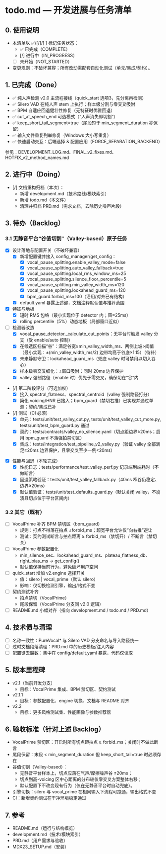 # todo.md — 开发进展与任务清单

## 0. 使用说明
- 本清单以 ✅/[/]/[ ] 标记任务状态：
  - ✅ 已完成（COMPLETE）
  - [/] 进行中（IN_PROGRESS）
  - [ ] 未开始（NOT_STARTED）
- 变更规则：不破坏兼容；所有改动需配套自动化测试（单元/集成/契约）。

## 1. 已完成（Done）
- ✅ 纯人声检测 v2.0 主流程接线（quick_start 选项3，先分离再检测）
- ✅ Silero VAD 在纯人声 stem 上执行；样本级分割与零交叉吸附
- ✅ BPM 自适应回退健壮性修复（无特征时优雅回退）
- ✅ cut_at_speech_end 可选模式（“人声消失即切割”）
- ✅ keep_short_tail_segment=true（尾段短于 min_segment_duration 亦保留）
- ✅ 输入文件重复列举修复（Windows 大小写重复）
- ✅ 快速启动交互：后端选择 & 配置应用（FORCE_SEPARATION_BACKEND）

参见：DEVELOPMENT_LOG.md、FINAL_v2_fixes.md、HOTFIX_v2_method_names.md

## 2. 进行中（Doing）
- [/] 文档重构归档（本次）：
  - 新增 development.md（技术路线/模块索引）
  - 新增 todo.md（本文件）
  - 清理并归档 PRD.md（需求文档，去除历史噪声片段）

## 3. 待办（Backlog）

### 3.1 无静音平台“谷值切割”（Valley-based）原子任务
- [x] 设计落地与配置开关（不破坏兼容）
  - [x] 新增配置键并接入 config_manager/get_config：
    - [x] vocal_pause_splitting.enable_valley_mode=false
    - [x] vocal_pause_splitting.auto_valley_fallback=true
    - [x] vocal_pause_splitting.local_rms_window_ms=25
    - [x] vocal_pause_splitting.silence_floor_percentile=5
    - [x] vocal_pause_splitting.min_valley_width_ms=120
    - [x] vocal_pause_splitting.lookahead_guard_ms=120
    - [x] bpm_guard.forbid_ms=100（沿用/对齐已有结构）
  - [x] default.yaml 暴露上述键，文档注释默认值与推荐范围
- [x] 特征与地板
  - [x] 短时 RMS 包络（最小实现位于 detector 内；窗≈25ms）
  - [x] rolling percentile（5%）动态地板（局部窗口近似）
- [ ] 检测器改造
  - [x] vocal_pause_detector._calculate_cut_points：无平台时触发 valley 分支（受 enable/auto 控制）
  - [x] 在候选区扫描“谷”：满足谷宽≥min_valley_width_ms、两侧上坡>阈值（最小实现：±(min_valley_width_ms/2) 边带均高于谷底×1.15）（待补）
  - [x] 未来静默守卫：lookahead_guard_ms（兜底 valley 时可禁用以切入谷心）
  - [x] 样本级零交叉细化：±窗口吸附；同时 20ms 边界保护
  - [x] valley 强制路径（enable 时）优先于零交叉，确保切在“谷”内
- [/] 第二阶段评分（可选加权）
  - [x] 接入 spectral_flatness、spectral_centroid（valley 强制路径打分）
  - [x] 简化 voicing/HNR 已接入；bpm_guard（禁切右推）已实现并通过单测；契约/集成已补
- [/] 测试（CI 必须）
  - [x] 单元：tests/unit/test_valley_cut.py, tests/unit/test_valley_cut_more.py, tests/unit/test_bpm_guard.py 通过
  - [x] 契约：tests/contracts/valley_no_silence.yaml（切点距边界≥20ms；启用 bpm_guard 不落强拍禁切区）
  - [x] 集成：tests/integration/test_pipeline_v2_valley.py（验证 valley 全部满足≥20ms 边界保护，且零交叉至少一例<20ms）
- [x] 性能与回退（本轮完成）
  - [x] 性能日志：tests/performance/test_valley_perf.py 记录端到端耗时（不做断言）
  - [x] 回退策略验证：tests/unit/test_valley_fallback.py（40ms 窄谷仍稳定、边界≥20ms）
  - [x] 默认值验证：tests/unit/test_defaults_guard.py（默认关闭 valley，不崩溃且切点位于平台区间内）

### 3.2 其它（既有）
- [ ] VocalPrime 补齐 BPM 禁切区（bpm_guard）
  - 规则：打点不得落在拍点 ±forbid_ms；超宽平台允许仅“向右推”避让
  - 测试：契约测试断言与拍点距离 ≥ forbid_ms（禁切开）/ 不断言（禁切关）
- [ ] VocalPrime 参数配置化
  - min_silence_sec、lookahead_guard_ms、plateau_flatness_db、right_bias_ms → get_config()
  - 默认值保持当前行为，避免破坏用户空间
- [ ] quick_start 增加 v2.engine 选择开关
  - 值：silero | vocal_prime（默认 silero）
  - 影响：仅切换检测引擎，输出/格式不变
- [ ] 契约测试补齐
  - 拍点禁切（VocalPrime）
  - 尾段保留（VocalPrime 分支同 v2.0 逻辑）
- [ ] README.md 小幅对齐（指向 development.md / todo.md / PRD.md）

## 4. 技术债与清理
- [ ] 名称一致性：PureVocal* 与 Silero VAD 分支命名与导入路径统一
- [ ] 过时文档段落清理：PRD.md 中的历史模板/注入内容
- [ ] 配置键去魔数：集中在 config/default.yaml 暴露，代码仅读取

## 5. 版本里程碑
- v2.1（当前开发分支）
  - 目标：VocalPrime 集成、BPM 禁切区、契约测试
- v2.1.1
  - 目标：参数配置化、engine 切换、文档与 README 对齐
- v2.2
  - 目标：更多风格测试集、性能画像与参数推荐器

## 6. 验收标准（针对上述 Backlog）
- VocalPrime 禁切区：开启时所有切点距拍点 ≥ forbid_ms；关闭时不做此断言
- 尾段保留：末段 < min_segment_duration 但 keep_short_tail=true 时必须存在
- 谷值切割（Valley-based）：
  - 无静音平台样本上，切点应落在气声/摩擦噪声谷 ±20ms；
  - 切点到高-voicing 区中心距离的分布较仅零交叉方案整体右移；
  - 默认配置下不改变现有行为（仅在无静音平台时自动兜底）。
- 引擎切换：silero 与 vocal_prime 在相同输入下流程可跑通，输出格式不变
- CI：新增契约测试在干净环境稳定通过

## 7. 参考
- README.md（运行与结构概览）
- development.md（技术/模块索引）
- PRD.md（用户需求与验收）
- MDX23_SETUP.md（安装）

